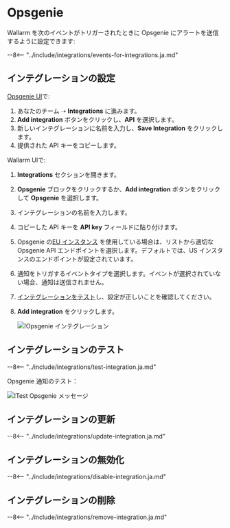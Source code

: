 # Opsgenie

Wallarm を次のイベントがトリガーされたときに Opsgenie にアラートを送信するように設定できます:

--8<-- "../include/integrations/events-for-integrations.ja.md"

## インテグレーションの設定

[Opsgenie UI](https://app.opsgenie.com/teams/list)で:

1. あなたのチーム ➝ **Integrations** に進みます。
2. **Add integration** ボタンをクリックし、**API** を選択します。
3. 新しいインテグレーションに名前を入力し、**Save Integration** をクリックします。
4. 提供された API キーをコピーします。

Wallarm UIで:

1. **Integrations** セクションを開きます。
2. **Opsgenie** ブロックをクリックするか、**Add integration** ボタンをクリックして **Opsgenie** を選択します。
3. インテグレーションの名前を入力します。
4. コピーした API キーを **API key** フィールドに貼り付けます。
5. Opsgenie の[EU インスタンス](https://docs.opsgenie.com/docs/european-service-region) を使用している場合は、リストから適切な Opsgenie API エンドポイントを選択します。デフォルトでは、US インスタンスのエンドポイントが設定されています。
6. 通知をトリガするイベントタイプを選択します。イベントが選択されていない場合、通知は送信されません。
7. [インテグレーションをテスト](#testing-integration)し、設定が正しいことを確認してください。
8. **Add integration** をクリックします。

    ![!Opsgenie インテグレーション](../../../images/user-guides/settings/integrations/add-opsgenie-integration.png)

## インテグレーションのテスト

--8<-- "../include/integrations/test-integration.ja.md"

Opsgenie 通知のテスト：

![!Test Opsgenie メッセージ](../../../images/user-guides/settings/integrations/test-opsgenie-new-vuln.png)

## インテグレーションの更新

--8<-- "../include/integrations/update-integration.ja.md"

## インテグレーションの無効化

--8<-- "../include/integrations/disable-integration.ja.md"

## インテグレーションの削除

--8<-- "../include/integrations/remove-integration.ja.md"